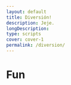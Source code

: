 ```yaml
---
layout: default
title: Diversión!
description: Jeje.
longDescription: 
type: scripts
cover: cover-1
permalink: /diversion/
---
```

# Fun
